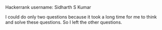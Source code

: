 

Hackerrank username: Sidharth S Kumar



I could do only two questions because it took a long time for me to think and solve these questions. So I left the other questions. 
